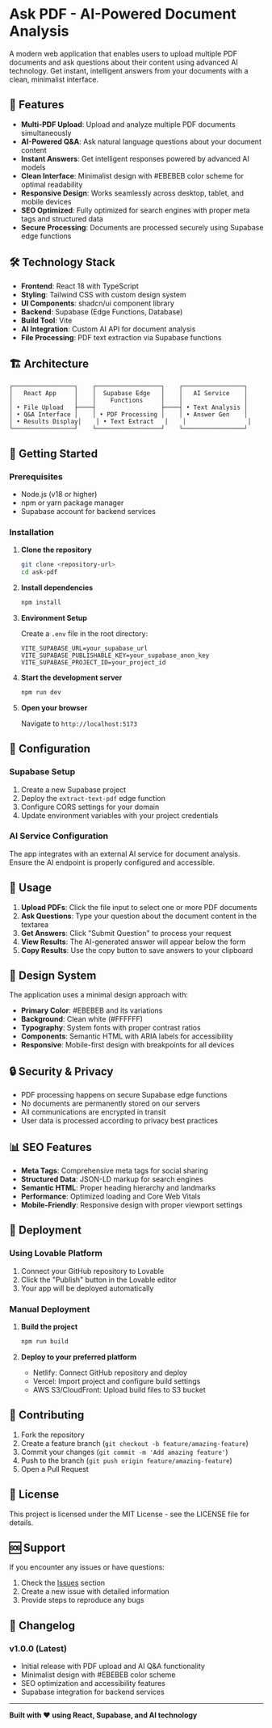 # Ask PDF - AI-Powered Document Analysis

A modern web application that enables users to upload multiple PDF documents and ask questions about their content using advanced AI technology. Get instant, intelligent answers from your documents with a clean, minimalist interface.

## 🚀 Features

- **Multi-PDF Upload**: Upload and analyze multiple PDF documents simultaneously
- **AI-Powered Q&A**: Ask natural language questions about your document content
- **Instant Answers**: Get intelligent responses powered by advanced AI models
- **Clean Interface**: Minimalist design with #EBEBEB color scheme for optimal readability
- **Responsive Design**: Works seamlessly across desktop, tablet, and mobile devices
- **SEO Optimized**: Fully optimized for search engines with proper meta tags and structured data
- **Secure Processing**: Documents are processed securely using Supabase edge functions

## 🛠️ Technology Stack

- **Frontend**: React 18 with TypeScript
- **Styling**: Tailwind CSS with custom design system
- **UI Components**: shadcn/ui component library
- **Backend**: Supabase (Edge Functions, Database)
- **Build Tool**: Vite
- **AI Integration**: Custom AI API for document analysis
- **File Processing**: PDF text extraction via Supabase functions

## 🏗️ Architecture

```
┌─────────────────┐    ┌──────────────────┐    ┌─────────────────┐
│   React App     │    │  Supabase Edge   │    │   AI Service    │
│                 │    │    Functions     │    │                 │
│ • File Upload   ├────┤                  ├────┤ • Text Analysis │
│ • Q&A Interface │    │ • PDF Processing │    │ • Answer Gen    │
│ • Results Display│    │ • Text Extract   │    │                 │
└─────────────────┘    └──────────────────┘    └─────────────────┘
```

## 🚀 Getting Started

### Prerequisites

- Node.js (v18 or higher)
- npm or yarn package manager
- Supabase account for backend services

### Installation

1. **Clone the repository**
   ```bash
   git clone <repository-url>
   cd ask-pdf
   ```

2. **Install dependencies**
   ```bash
   npm install
   ```

3. **Environment Setup**
   
   Create a `.env` file in the root directory:
   ```env
   VITE_SUPABASE_URL=your_supabase_url
   VITE_SUPABASE_PUBLISHABLE_KEY=your_supabase_anon_key
   VITE_SUPABASE_PROJECT_ID=your_project_id
   ```

4. **Start the development server**
   ```bash
   npm run dev
   ```

5. **Open your browser**
   
   Navigate to `http://localhost:5173`

## 🔧 Configuration

### Supabase Setup

1. Create a new Supabase project
2. Deploy the `extract-text-pdf` edge function
3. Configure CORS settings for your domain
4. Update environment variables with your project credentials

### AI Service Configuration

The app integrates with an external AI service for document analysis. Ensure the AI endpoint is properly configured and accessible.

## 📱 Usage

1. **Upload PDFs**: Click the file input to select one or more PDF documents
2. **Ask Questions**: Type your question about the document content in the textarea
3. **Get Answers**: Click "Submit Question" to process your request
4. **View Results**: The AI-generated answer will appear below the form
5. **Copy Results**: Use the copy button to save answers to your clipboard

## 🎨 Design System

The application uses a minimal design approach with:

- **Primary Color**: #EBEBEB and its variations
- **Background**: Clean white (#FFFFFF)
- **Typography**: System fonts with proper contrast ratios
- **Components**: Semantic HTML with ARIA labels for accessibility
- **Responsive**: Mobile-first design with breakpoints for all devices

## 🔒 Security & Privacy

- PDF processing happens on secure Supabase edge functions
- No documents are permanently stored on our servers
- All communications are encrypted in transit
- User data is processed according to privacy best practices

## 📊 SEO Features

- **Meta Tags**: Comprehensive meta tags for social sharing
- **Structured Data**: JSON-LD markup for search engines
- **Semantic HTML**: Proper heading hierarchy and landmarks
- **Performance**: Optimized loading and Core Web Vitals
- **Mobile-Friendly**: Responsive design with proper viewport settings

## 🚀 Deployment

### Using Lovable Platform

1. Connect your GitHub repository to Lovable
2. Click the "Publish" button in the Lovable editor
3. Your app will be deployed automatically

### Manual Deployment

1. **Build the project**
   ```bash
   npm run build
   ```

2. **Deploy to your preferred platform**
   - Netlify: Connect GitHub repository and deploy
   - Vercel: Import project and configure build settings
   - AWS S3/CloudFront: Upload build files to S3 bucket

## 🤝 Contributing

1. Fork the repository
2. Create a feature branch (`git checkout -b feature/amazing-feature`)
3. Commit your changes (`git commit -m 'Add amazing feature'`)
4. Push to the branch (`git push origin feature/amazing-feature`)
5. Open a Pull Request

## 📄 License

This project is licensed under the MIT License - see the LICENSE file for details.

## 🆘 Support

If you encounter any issues or have questions:

1. Check the [Issues](../../issues) section
2. Create a new issue with detailed information
3. Provide steps to reproduce any bugs

## 🔄 Changelog

### v1.0.0 (Latest)
- Initial release with PDF upload and AI Q&A functionality
- Minimalist design with #EBEBEB color scheme
- SEO optimization and accessibility features
- Supabase integration for backend services

---

**Built with ❤️ using React, Supabase, and AI technology**